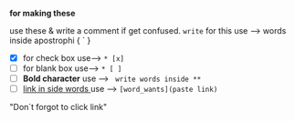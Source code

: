 **for making these** 

use these & write a comment if get confused.
`write` for this  use --> words inside apostrophi { ` }

 * [x]  for check box use-->  `* [x]`
 * [ ]  for blank box use--> ` * [ ] `
 * [ ] **Bold character** use --> ` write words inside **`
 * [ ] [link in side words ](https://github.com/ru-cpu/github_file_symbols_code) use --> `[word_wants](paste link)`

"Don`t forgot to click link" 
